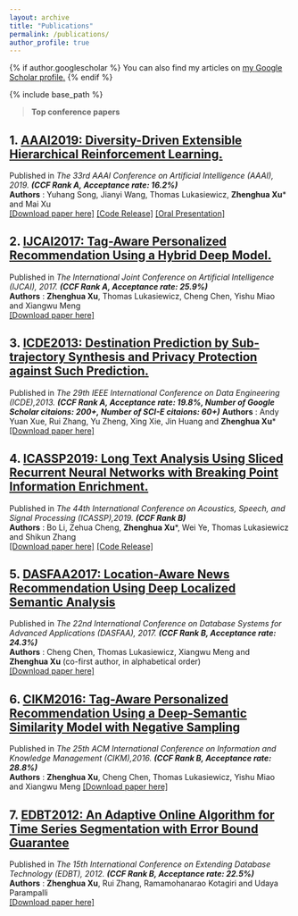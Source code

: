```yaml
---
layout: archive
title: "Publications"
permalink: /publications/
author_profile: true
---
```


{% if author.googlescholar %}
  You can also find my articles on <u><a href="{{author.googlescholar}}">my Google Scholar profile</a>.</u>
{% endif %}

{% include base_path %}


>**Top conference papers** 

## 1. [AAAI2019: Diversity-Driven Extensible Hierarchical Reinforcement Learning.](https://zhx-hebut.github.io/publication/AAAI2019)  
Published in *The 33rd AAAI Conference on Artificial Intelligence (AAAI), 2019. **(CCF Rank A, Acceptance rate: 16.2%)***  
**Authors** : Yuhang Song, Jianyi Wang, Thomas Lukasiewicz, **Zhenghua Xu*** and Mai Xu  
[[Download paper here]](http://zhx-hebut.github.io/files/AAAI2019.pdf)  [[Code Release]](https://github.com/YuhangSong/DEHRL)    [[Oral Presentation]](https://docs.google.com/presentation/d/18olkElCpJoE0iPnyS6DpE8zH8I3mggcCvcWI5yJDJkI/edit#slide=id.p3)

## 2. [IJCAI2017: Tag-Aware Personalized Recommendation Using a Hybrid Deep Model.](https://zhx-hebut.github.io/publication/IJCAI2017)  
Published in *The International Joint Conference on Artificial Intelligence (IJCAI), 2017. **(CCF Rank A, Acceptance rate: 25.9%)***  
**Authors** : **Zhenghua Xu**, Thomas Lukasiewicz, Cheng Chen, Yishu Miao and Xiangwu Meng  
[[Download paper here]](https://www.ijcai.org/proceedings/2017/0446.pdf)

## 3. [ICDE2013: Destination Prediction by Sub-trajectory Synthesis and Privacy Protection against Such Prediction.](https://zhx-hebut.github.io/publication/ICDE2013) 
Published in *The 29th IEEE International Conference on Data Engineering (ICDE),2013. **(CCF Rank A, Acceptance rate: 19.8%, Number of Google Scholar citaions: 200+, Number of SCI-E citaions: 60+)***
**Authors** : Andy Yuan Xue, Rui Zhang, Yu Zheng, Xing Xie, Jin Huang and **Zhenghua Xu***
[[Download paper here]](http://zhx-hebut.github.io/files/ICDE2013.pdf)

## 4. [ICASSP2019: Long Text Analysis Using Sliced Recurrent Neural Networks with Breaking Point Information Enrichment.](https://zhx-hebut.github.io/publication/ICASSP2019)   
Published in *The 44th International Conference on Acoustics, Speech, and Signal Processing (ICASSP),2019. **(CCF Rank B)***  
**Authors** : Bo Li, Zehua Cheng, **Zhenghua Xu***, Wei Ye, Thomas Lukasiewicz and Shikun Zhang  
[[Download paper here]](http://zhx-hebut.github.io/files/ICASSP2019.pdf)  [[Code Release]](https://github.com/limberc/BPIE-BiSRNN)  

## 5. [DASFAA2017: Location-Aware News Recommendation Using Deep Localized Semantic Analysis](https://zhx-hebut.github.io/publication/DASFAA2017)  
Published in *The 22nd International Conference on Database Systems for Advanced Applications (DASFAA), 2017. **(CCF Rank B, Acceptance rate: 24.3%)***  
**Authors** : Cheng Chen, Thomas Lukasiewicz, Xiangwu Meng and **Zhenghua Xu** (co-first author, in alphabetical order)  
[[Download paper here]](http://zhx-hebut.github.io/files/DASFAA2017.pdf)  

## 6. [CIKM2016: Tag-Aware Personalized Recommendation Using a Deep-Semantic Similarity Model with Negative Sampling](https://zhx-hebut.github.io/publication/CIKM2016)   
Published in *The 25th ACM International Conference on Information and Knowledge Management (CIKM),2016. **(CCF Rank B, Acceptance rate: 28.8%)***  
**Authors** : **Zhenghua Xu**, Cheng Chen, Thomas Lukasiewicz, Yishu Miao and Xiangwu Meng
[[Download paper here]](http://zhx-hebut.github.io/files/CIKM2016.pdf)

## 7. [EDBT2012: An Adaptive Online Algorithm for Time Series Segmentation with Error Bound Guarantee](https://zhx-hebut.github.io/publication/EDBT2012)   
Published in *The 15th International Conference on Extending Database Technology (EDBT), 2012. **(CCF Rank B, Acceptance rate: 22.5%)***  
**Authors** : **Zhenghua Xu**, Rui Zhang, Ramamohanarao Kotagiri and Udaya Parampalli  
[[Download paper here]](https://people.eng.unimelb.edu.au/zr/publications/EDBT2012_OnlineSeriesSegmentation.pdf)  


